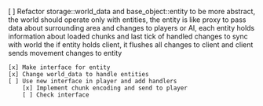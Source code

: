 [ ] Refactor storage::world_data and base_object::entity to be more abstract,
    the world should operate only with entities,
    the entity is like proxy to pass data about surrounding area and changes to players or AI, each entity holds information about loaded chunks and last tick of handled changes to sync with world
    the if entity holds client, it flushes all changes to client and client sends movement changes to entity

    [x] Make interface for entity
    [x] Change world_data to handle entities
    [ ] Use new interface in player and add handlers 
        [x] Implement chunk encoding and send to player
        [ ] Check interface